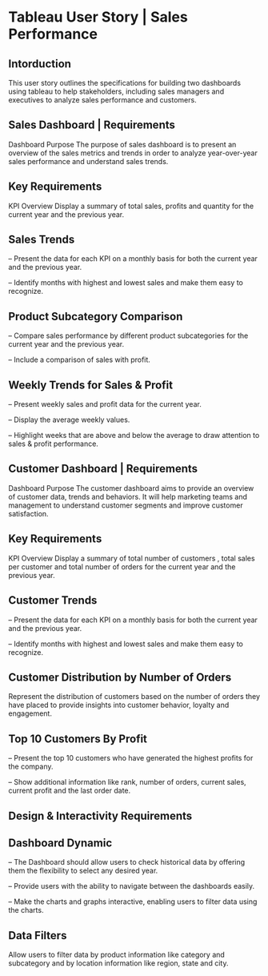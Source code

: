 # Tableau User Story | Sales Performance

## Intorduction
This user story outlines the specifications for building two dashboards using tableau to help stakeholders, including sales managers and executives to analyze sales performance and customers. 

## Sales Dashboard | Requirements
Dashboard Purpose
The purpose of sales dashboard is to present an overview of the sales metrics and trends in order to analyze year-over-year sales performance and understand sales trends.

## Key Requirements
KPI Overview
Display a summary of total sales, profits and quantity for the current year and the previous year.

## Sales Trends
 – Present the data for each KPI on a monthly basis for both the current year and the previous year.

 – Identify months with highest and lowest sales and make them easy to recognize.

## Product Subcategory Comparison
 – Compare sales performance by different product subcategories for the current year and the previous year.

 – Include a comparison of sales with profit.

## Weekly Trends for Sales & Profit
 – Present weekly sales and profit data for the current year.

 – Display the average weekly values.

 – Highlight weeks that are above and below the average to draw attention to sales & profit performance.

## Customer Dashboard | Requirements
Dashboard Purpose
The customer dashboard aims to provide an overview of customer data, trends and behaviors. It will help marketing teams and management to understand customer segments and improve customer satisfaction.

## Key Requirements
KPI Overview
Display a summary of total number of customers , total sales per customer and total number of orders for the current year and the previous year.

## Customer Trends
 – Present the data for each KPI on a monthly basis for both the current year and the previous year.

 – Identify months with highest and lowest sales and make them easy to recognize.

## Customer Distribution by Number of Orders
Represent the distribution of customers based on the number of orders they have placed to provide insights into customer behavior, loyalty and engagement.

## Top 10 Customers By Profit
 – Present the top 10 customers who have generated the highest profits for the company.

 – Show additional information like rank, number of orders, current sales, current profit and the last order date.

## Design & Interactivity Requirements
## Dashboard Dynamic
 – The Dashboard should allow users to check historical data by offering them the flexibility to select any desired year.

 – Provide users with the ability to navigate between the dashboards easily.

 – Make the charts and graphs interactive, enabling users to filter data using the charts.

## Data Filters
Allow users to filter data by product information like category and subcategory and by location information like region, state and city.


